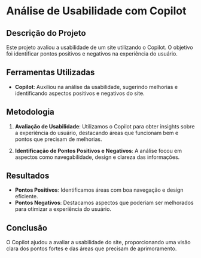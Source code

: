 # Análise de Usabilidade com Copilot
 
## Descrição do Projeto

Este projeto avaliou a usabilidade de um site utilizando o Copilot. O objetivo foi identificar pontos positivos e negativos na experiência do usuário. 

## Ferramentas Utilizadas
 
- **Copilot**: Auxiliou na análise da usabilidade, sugerindo melhorias e identificando aspectos positivos e negativos do site.

## Metodologia

1. **Avaliação de Usabilidade**: Utilizamos o Copilot para obter insights sobre a experiência do usuário, destacando áreas que funcionam bem e pontos que precisam de melhorias.

2. **Identificação de Pontos Positivos e Negativos**: A análise focou em aspectos como navegabilidade, design e clareza das informações.

## Resultados

- **Pontos Positivos**: Identificamos áreas com boa navegação e design eficiente.
- **Pontos Negativos**: Destacamos aspectos que poderiam ser melhorados para otimizar a experiência do usuário.

## Conclusão

O Copilot ajudou a avaliar a usabilidade do site, proporcionando uma visão clara dos pontos fortes e das áreas que precisam de aprimoramento.
